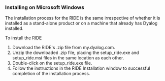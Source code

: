 



### Installing on Microsoft Windows


The installation process for the RIDE is the same irrespective of whether it is installed as a stand-alone product or on a machine that already has Dyalog installed.


To install the RIDE

1. Download the RIDE's .zip file from my.dyalog.com.
2. Unzip the downloaded .zip file, placing the setup_ride.exe and setup_ride.msi files in the same location as each other.
3. Double-click on the setup_ride.exe file.
4. Follow the instructions in the RIDE Installation window to successful completion of the installation process.




